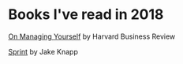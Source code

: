 # Books I've read in 2018

<a href="https://www.amazon.com/Managing-Yourself-Measure-Clayton-Christensen/dp/1422157997">On Managing Yourself</a> by Harvard Business Review

<a href="https://www.amazon.com/Sprint-Solve-Problems-Test-Ideas/dp/1442397683">Sprint</a> by Jake Knapp 
